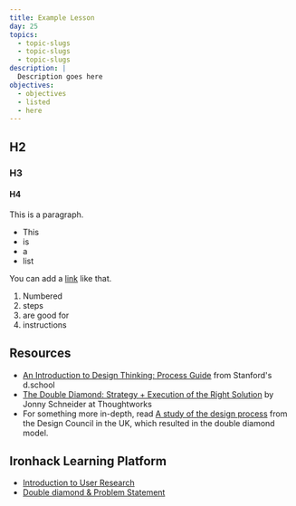 ```yaml
---
title: Example Lesson
day: 25
topics:
  - topic-slugs
  - topic-slugs
  - topic-slugs
description: |
  Description goes here
objectives:
  - objectives
  - listed
  - here
---
```


## H2

### H3

#### H4

This is a paragraph.

- This
- is
- a
- list

You can add a [link](https://google.com) like that.

1. Numbered
2. steps
3. are good for
4. instructions


Resources
---------

- [An Introduction to Design Thinking: Process Guide](https://dschool-old.stanford.edu/sandbox/groups/designresources/wiki/36873/attachments/74b3d/ModeGuideBOOTCAMP2010L.pdf) from Stanford's d.school
- [The Double Diamond: Strategy + Execution of the Right Solution](https://www.thoughtworks.com/insights/blog/double-diamond) by Jonny Schneider at Thoughtworks
- For something more in-depth, read [A study of the design process](https://www.designcouncil.org.uk/sites/default/files/asset/document/ElevenLessons_Design_Council%20(2).pdf) from the Design Council in the UK, which resulted in the double diamond model.


Ironhack Learning Platform
--------------------------

- [Introduction to User Research](http://learn.ironhack.com/#/learning_unit/7010)
- [Double diamond & Problem Statement](http://learn.ironhack.com/#/learning_unit/7025)

